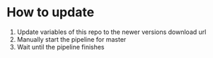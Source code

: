 # How to update
1. Update variables of this repo to the newer versions download url
2. Manually start the pipeline for master
3. Wait until the pipeline finishes
